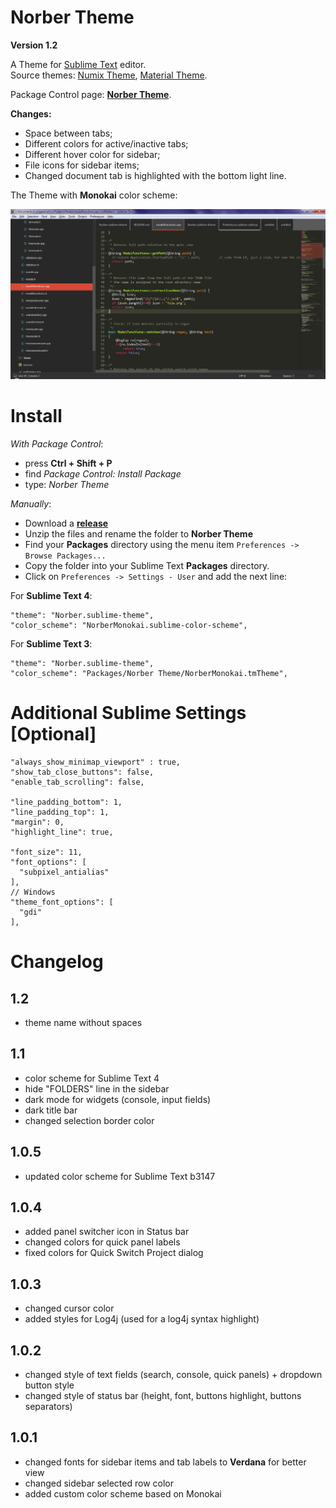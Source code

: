# Norber Theme

**Version 1.2**

A Theme for [Sublime Text](http://sublimetext.com) editor.  
Source themes: [Numix Theme](https://github.com/nauzethc/sublime-text-numix), [Material Theme](https://github.com/equinusocio/material-theme).

Package Control page: [**Norber Theme**](https://packagecontrol.io/packages/Norber%20Theme).

**Changes:**
- Space between tabs;
- Different colors for active/inactive tabs;
- Different hover color for sidebar;
- File icons for sidebar items;
- Changed document tab is highlighted with the bottom light line.

The Theme with **Monokai** color scheme:

![Screenshot](images/norber_theme_1.png)


# Install
  
  *With Package Control*:
  
  - press **Ctrl + Shift + P**
  - find *Package Control: Install Package*
  - type: *Norber Theme*
  
  *Manually*:
  
  - Download a [**release**](https://github.com/mortalis13/Norber-Theme-Sublime/releases)
  - Unzip the files and rename the folder to **Norber Theme**
  - Find your **Packages** directory using the menu item `Preferences -> Browse Packages...`
  - Copy the folder into your Sublime Text **Packages** directory.
  - Click on `Preferences -> Settings - User` and add the next line:


For **Sublime Text 4**:
```
"theme": "Norber.sublime-theme",
"color_scheme": "NorberMonokai.sublime-color-scheme",
```

For **Sublime Text 3**:
```
"theme": "Norber.sublime-theme",
"color_scheme": "Packages/Norber Theme/NorberMonokai.tmTheme",
```

# Additional Sublime Settings [Optional]

```
"always_show_minimap_viewport" : true,
"show_tab_close_buttons": false,
"enable_tab_scrolling": false,

"line_padding_bottom": 1,
"line_padding_top": 1,
"margin": 0,
"highlight_line": true,

"font_size": 11,
"font_options": [
  "subpixel_antialias"
],
// Windows
"theme_font_options": [
  "gdi"
],
```

# Changelog

## 1.2

- theme name without spaces

## 1.1

- color scheme for Sublime Text 4
- hide "FOLDERS" line in the sidebar
- dark mode for widgets (console, input fields)
- dark title bar
- changed selection border color

## 1.0.5

- updated color scheme for Sublime Text b3147

## 1.0.4

- added panel switcher icon in Status bar
- changed colors for quick panel labels
- fixed colors for Quick Switch Project dialog

## 1.0.3

- changed cursor color
- added styles for Log4j (used for a log4j syntax highlight)

## 1.0.2

- changed style of text fields (search, console, quick panels) + dropdown button style
- changed style of status bar (height, font, buttons highlight, buttons separators)

## 1.0.1

- changed fonts for sidebar items and tab labels to **Verdana** for better view
- changed sidebar selected row color
- added custom color scheme based on Monokai
